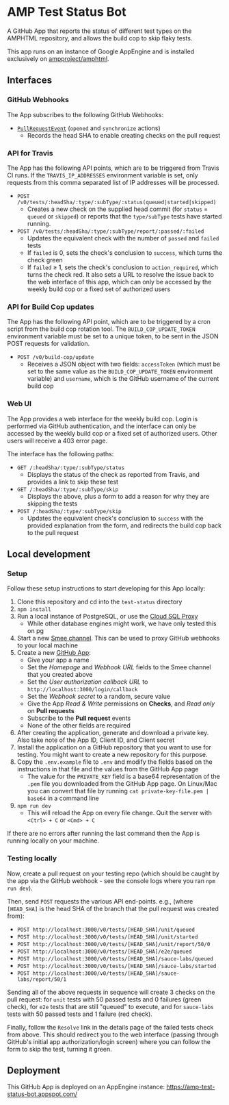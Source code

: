 AMP Test Status Bot
===================

A GitHub App that reports the status of different test types on the AMPHTML
repository, and allows the build cop to skip flaky tests.

This app runs on an instance of Google AppEngine and is installed exclusively on [ampproject/amphtml](https://github.com/ampproject/amphtml).



Interfaces
----------

### GitHub Webhooks

The App subscribes to the following GitHub Webhooks:

* [`PullRequestEvent`](https://developer.github.com/v3/activity/events/types/#pullrequestevent)
  (`opened` and `synchronize` actions)
  * Records the head SHA to enable creating checks on the pull request

### API for Travis

The App has the following API points, which are to be triggered from Travis CI
runs. If the `TRAVIS_IP_ADDRESSES` environment variable is set, only requests
from this comma separated list of IP addresses will be processed.

* `POST /v0/tests/:headSha/:type/:subType/:status(queued|started|skipped)`
  * Creates a new check on the supplied head commit (for `status` = `queued` or
    `skipped`) or reports that the `type/subType` tests have started running.
* `POST /v0/tests/:headSha/:type/:subType/report/:passed/:failed`
  * Updates the equivalent check with the number of `passed` and `failed` tests
  * If `failed` is 0, sets the check's conclusion to `success`, which turns the
    check green
  * If `failed` ≥ 1, sets the check's conclusion to `action_required`, which
    turns the check red. It also sets a URL to resolve the issue back to the web
    interface of this app, which can only be accessed by the weekly build cop or
    a fixed set of authorized users

### API for Build Cop updates

The App has the following API point, which are to be triggered by a cron script
from the build cop rotation tool. The `BUILD_COP_UPDATE_TOKEN` environment
variable must be set to a unique token, to be sent in the JSON POST requests
for validation.

* `POST /v0/build-cop/update`
  * Receives a JSON object with two fields: `accessToken` (which must be set to
    the same value as the `BUILD_COP_UPDATE_TOKEN` environment variable) and
    `username`, which is the GitHub username of the current build cop

### Web UI

The App provides a web interface for the weekly build cop. Login is performed
via GitHub authentication, and the interface can only be accessed by the weekly
build cop or a fixed set of authorized users. Other users will receive a 403
error page.

The interface has the following paths:

* `GET /:headSha/:type/:subType/status`
  * Displays the status of the check as reported from Travis, and provides a
    link to skip these test
* `GET /:headSha/:type/:subType/skip`
  * Displays the above, plus a form to add a reason for why they are skipping
    the tests
* `POST /:headSha/:type/:subType/skip`
  * Updates the equivalent check's conclusion to `success` with the provided
    explanation from the form, and redirects the build cop back to the pull
    request


Local development
-----------------

### Setup

Follow these setup instructions to start developing for this App locally:

1. Clone this repository and cd into the `test-status` directory
2. `npm install`
3. Run a local instance of PostgreSQL, or use the
   [Cloud SQL Proxy](https://cloud.google.com/sql/docs/postgres/sql-proxy)
   * While other database engines might work, we have only tested this on pg
4. Start a new [Smee channel](https://smee.io/). This can be used to proxy
   GitHub webhooks to your local machine
5. Create a new [GitHub App](https://github.com/settings/apps/new):
   * Give your app a name
   * Set the _Homepage_ and _Webhook URL_ fields to the Smee channel that you
     created above
   * Set the _User authorization callback URL_ to
     `http://localhost:3000/login/callback`
   * Set the _Webhook secret_ to a random, secure value
   * Give the App _Read & Write_ permissions on **Checks**, and _Read only_ on
     **Pull requests**
   * Subscribe to the **Pull request** events
   * None of the other fields are required
6. After creating the application, generate and download a private key. Also
   take note of the App ID, Client ID, and Client secret
7. Install the application on a GitHub repository that you want to use for
   testing. You might want to create a new repository for this purpose.
8. Copy the `.env.example` file to `.env` and modify the fields based on the
   instructions in that file and the values from the GitHub App page
   * The value for the `PRIVATE_KEY` field is a base64 representation of the
     `.pem` file you downloaded from the GitHub App page. On Linux/Mac you can
     convert that file by running `cat private-key-file.pem | base64` in a
     command line
9. `npm run dev`
   * This will reload the App on every file change. Quit the server with
     `<Ctrl> + C` or `<Cmd> + C`

If there are no errors after running the last command then the App is running
locally on your machine.

### Testing locally

Now, create a pull request on your testing repo (which should be caught by the
app via the GitHub webhook - see the console logs where you ran `npm run dev`).

Then, send `POST` requests the various API end-points. e.g., (where `[HEAD_SHA]`
is the head SHA of the branch that the pull request was created from):
* `POST http://localhost:3000/v0/tests/[HEAD_SHA]/unit/queued`
* `POST http://localhost:3000/v0/tests/[HEAD_SHA]/unit/started`
* `POST http://localhost:3000/v0/tests/[HEAD_SHA]/unit/report/50/0`
* `POST http://localhost:3000/v0/tests/[HEAD_SHA]/e2e/queued`
* `POST http://localhost:3000/v0/tests/[HEAD_SHA]/sauce-labs/queued`
* `POST http://localhost:3000/v0/tests/[HEAD_SHA]/sauce-labs/started`
* `POST http://localhost:3000/v0/tests/[HEAD_SHA]/sauce-labs/report/50/1`

Sending all of the above requests in sequence will create 3 checks on the pull
request: for `unit` tests with 50 passed tests and 0 failures (green check), for
`e2e` tests that are still "queued" to execute, and for `sauce-labs` tests with
50 passed tests and 1 failure (red check).

Finally, follow the `Resolve` link in the details page of the failed tests check
from above. This should redirect you to the web interface (passing through
GitHub's initial app authorization/login screen) where you can follow the form
to skip the test, turning it green.


Deployment
----------

This GitHub App is deployed on an AppEngine instance:
https://amp-test-status-bot.appspot.com/
